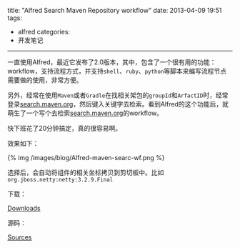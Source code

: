 title: "Alfred Search Maven Repository workflow"
date: 2013-04-09 19:51
tags: 
- alfred
categories:  
- 开发笔记
---

一直使用Alfred，最近它发布了2.0版本，其中，包含了一个很有用的功能：workflow，支持流程方式，并支持`shell`、`ruby`、`python`等脚本来编写流程节点需要做的使用，非常方便。

另外，经常在使用`Maven`或者`Gradle`在找相关架包的`groupId`和`ArfactID`时，经常登录[search.maven.org](http://search.maven.org)，然后键入关键字去检索。看到Alfred的这个功能后，就萌生了一个写个去检索[search.maven.org](http://search.maven.org)的workflow。

快下班花了20分钟搞定，真的很容易啊。

效果如下：

{% img /images/blog/Alfred-maven-searc-wf.png %}

选择后，会自动将组件的相关坐标拷贝到剪切板中。比如`org.jboss.netty:netty:3.2.9.Final`

下载：

[Downloads](https://raw.github.com/yfyang/alfred-mavenRepository-workflow/master/Maven%20Repository%20Search.alfredworkflow)

源码：

[Sources](https://github.com/yfyang/alfred-mavenRepository-workflow)
